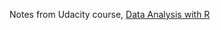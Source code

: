 Notes from Udacity course, [Data Analysis with R](https://www.udacity.com/course/data-analysis-with-r--ud651)
